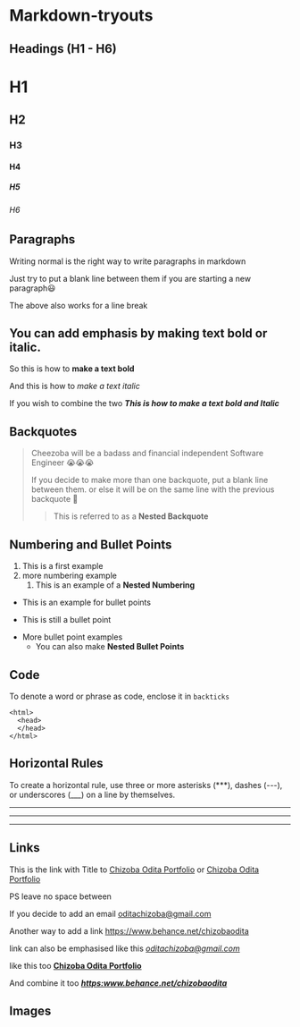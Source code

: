 # Markdown-tryouts

## Headings (H1 - H6)

# H1

## H2

### H3

#### H4

##### H5

###### H6

## Paragraphs

Writing normal is the right way to write paragraphs in markdown

Just try to put a blank line between them if you are starting a new paragraph😃

The above also works for a line break

## You can add emphasis by making text bold or italic.

So this is how to **make a text bold** 

And this is how to *make a text italic*

If you wish to combine the two ***This is how to make a text bold and Italic***

## Backquotes

> Cheezoba will be a badass and financial independent Software Engineer 😭😭😭
>
> If you decide to make more than one backquote, put a blank line between them.
> or else it will be on the same line with the previous backquote 🙂
>
> > This is referred to as a **Nested Backquote**

## Numbering and Bullet Points

1. This is a first example
2. more numbering example
   1. This is an example of a **Nested Numbering**
  
* This is an example for bullet points

- This is still a bullet point

+ More bullet point examples
  + You can also make **Nested Bullet Points**
 
## Code

To denote a word or phrase as code, enclose it in `backticks`

    <html>
      <head>
      </head>
    </html>

## Horizontal Rules
To create a horizontal rule, use three or more asterisks (***), dashes (---), or underscores (___) on a line by themselves.

---

***

___


## Links

This is the link with Title to [Chizoba Odita Portfolio](https://www.behance.net/chizobaodita) or <a href="https://behance.net/chizobaodita">Chizoba Odita Portfolio</a>

PS leave no space between

If you decide to add an email <oditachizoba@gmail.com> 

Another way to add a link <https://www.behance.net/chizobaodita>

link can also be emphasised like this *<oditachizoba@gmail.com>*

like this too **[Chizoba Odita Portfolio](https:www.behance.net/chizobaodita)**

And combine it too ***<https:www.behance.net/chizobaodita>***

## Images
